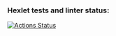 ### Hexlet tests and linter status:
[![Actions Status](https://github.com/Vladimer1992/qa-engineer-project-84/actions/workflows/hexlet-check.yml/badge.svg)](https://github.com/Vladimer1992/qa-engineer-project-84/actions)